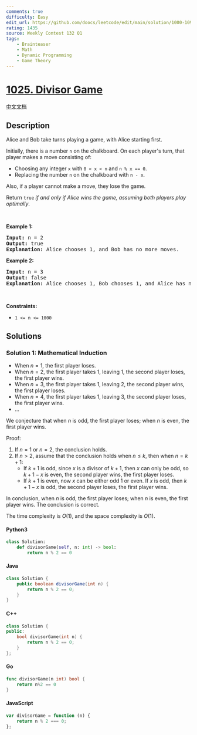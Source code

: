 ```yaml
---
comments: true
difficulty: Easy
edit_url: https://github.com/doocs/leetcode/edit/main/solution/1000-1099/1025.Divisor%20Game/README_EN.md
rating: 1435
source: Weekly Contest 132 Q1
tags:
    - Brainteaser
    - Math
    - Dynamic Programming
    - Game Theory
---
```


<!-- problem:start -->

# [1025. Divisor Game](https://leetcode.com/problems/divisor-game)

[中文文档](/solution/1000-1099/1025.Divisor%20Game/README.md)

## Description

<!-- description:start -->

<p>Alice and Bob take turns playing a game, with Alice starting first.</p>

<p>Initially, there is a number <code>n</code> on the chalkboard. On each player&#39;s turn, that player makes a move consisting of:</p>

<ul>
	<li>Choosing any integer <code>x</code> with <code>0 &lt; x &lt; n</code> and <code>n % x == 0</code>.</li>
	<li>Replacing the number <code>n</code> on the chalkboard with <code>n - x</code>.</li>
</ul>

<p>Also, if a player cannot make a move, they lose the game.</p>

<p>Return <code>true</code> <em>if and only if Alice wins the game, assuming both players play optimally</em>.</p>

<p>&nbsp;</p>
<p><strong class="example">Example 1:</strong></p>

<pre>
<strong>Input:</strong> n = 2
<strong>Output:</strong> true
<strong>Explanation:</strong> Alice chooses 1, and Bob has no more moves.
</pre>

<p><strong class="example">Example 2:</strong></p>

<pre>
<strong>Input:</strong> n = 3
<strong>Output:</strong> false
<strong>Explanation:</strong> Alice chooses 1, Bob chooses 1, and Alice has no more moves.
</pre>

<p>&nbsp;</p>
<p><strong>Constraints:</strong></p>

<ul>
	<li><code>1 &lt;= n &lt;= 1000</code></li>
</ul>

<!-- description:end -->

## Solutions

<!-- solution:start -->

### Solution 1: Mathematical Induction

-   When $n=1$, the first player loses.
-   When $n=2$, the first player takes $1$, leaving $1$, the second player loses, the first player wins.
-   When $n=3$, the first player takes $1$, leaving $2$, the second player wins, the first player loses.
-   When $n=4$, the first player takes $1$, leaving $3$, the second player loses, the first player wins.
-   ...

We conjecture that when $n$ is odd, the first player loses; when $n$ is even, the first player wins.

Proof:

1. If $n=1$ or $n=2$, the conclusion holds.
1. If $n \gt 2$, assume that the conclusion holds when $n \le k$, then when $n=k+1$:
    - If $k+1$ is odd, since $x$ is a divisor of $k+1$, then $x$ can only be odd, so $k+1-x$ is even, the second player wins, the first player loses.
    - If $k+1$ is even, now $x$ can be either odd $1$ or even. If $x$ is odd, then $k+1-x$ is odd, the second player loses, the first player wins.

In conclusion, when $n$ is odd, the first player loses; when $n$ is even, the first player wins. The conclusion is correct.

The time complexity is $O(1)$, and the space complexity is $O(1)$.

<!-- tabs:start -->

#### Python3

```python
class Solution:
    def divisorGame(self, n: int) -> bool:
        return n % 2 == 0
```

#### Java

```java
class Solution {
    public boolean divisorGame(int n) {
        return n % 2 == 0;
    }
}
```

#### C++

```cpp
class Solution {
public:
    bool divisorGame(int n) {
        return n % 2 == 0;
    }
};
```

#### Go

```go
func divisorGame(n int) bool {
	return n%2 == 0
}
```

#### JavaScript

```js
var divisorGame = function (n) {
    return n % 2 === 0;
};
```

<!-- tabs:end -->

<!-- solution:end -->

<!-- problem:end -->
